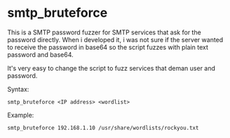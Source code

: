 # smtp_bruteforce

This is a SMTP password fuzzer for SMTP services that ask for the password directly.
When i developed it, i was not sure if the server wanted to receive the password in base64
so the script fuzzes with plain text password and base64.

It's very easy to change the script to fuzz services that deman user and password.

Syntax:
        
    smtp_bruteforce <IP address> <wordlist>

Example:

    smtp_bruteforce 192.168.1.10 /usr/share/wordlists/rockyou.txt

